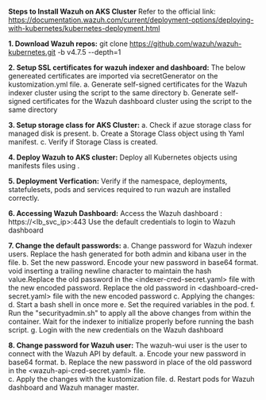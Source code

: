 **Steps to Install Wazuh on AKS Cluster**
  Refer to the official link:
  https://documentation.wazuh.com/current/deployment-options/deploying-with-kubernetes/kubernetes-deployment.html

**1. Download Wazuh repos:**
     git clone https://github.com/wazuh/wazuh-kubernetes.git -b v4.7.5 --depth=1

**2. Setup SSL certificates for wazuh indexer and dashboard:**
  The below genereated certificates are imported via secretGenerator on the kustomization.yml file.
  a. Generate self-signed certificates for the Wazuh indexer cluster using the script to the same directory
  b. Generate self-signed certificates for the Wazuh dashboard cluster using the script to the same directory

**3. Setup storage class for AKS Cluster:**
  a. Check if azue storage class for managed disk is present.
  b. Create a Storage Class object using th Yaml manifest.
  c. Verify if Storage Class is created.

**4. Deploy Wazuh to AKS cluster:**
     Deploy all Kubernetes objects using manifests files using <kustomize>.
     
**5. Deployment Verfication:**
     Verify if the namespace, deployments, statefulesets, pods and services required to run wazuh are installed correctly.

**6. Accessing Wazuh Dashboard:**
     Access the Wazuh dashboard : https://<lb_svc_ip>:443
     Use the default credentials to login to Wazuh dashboard

**7. Change the default passwords:**
  a. Change password for Wazuh indexer users. Replace the hash generated for both admin and kibana user in the <conf> file.
  b. Set the new password. Encode your new password in base64 format. void inserting a trailing newline character to maintain the hash value.Replace the old password in the <indexer-cred-secret.yaml> file with         the new encoded password. Replace the old password in <dashboard-cred-secret.yaml> file with the new encoded password
  c. Applying the changes:
  d. Start a bash shell in <wazuh-indexer-0> once more
  e. Set the required variables in the <wazuh-indexer-0> pod.
  f. Run the "securityadmin.sh" to apply all the above changes from within the <wazuh-indexer-0> container. Wait for the indexer to initialize properly before running the bash script.
  g. Login with the new credentials on the Wazuh dashboard

**8. Change password for Wazuh user:**
  The wazuh-wui user is the user to connect with the Wazuh API by default. 
  a. Encode your new password in base64 format.
  b. Replace the new password in place of the old password in the <wazuh-api-cred-secret.yaml> file.  
  c. Apply the changes with the kustomization file. 
  d. Restart pods for Wazuh dashboard and Wazuh manager master.
